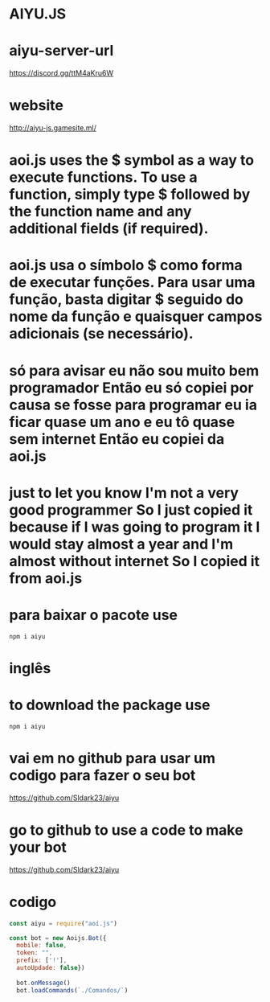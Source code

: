 <h1>AIYU.JS</h1>

# aiyu-server-url

https://discord.gg/ttM4aKru6W

# website

http://aiyu-js.gamesite.ml/

# aoi.js uses the $ symbol as a way to execute functions. To use a function, simply type $ followed by the function name and any additional fields (if required).

# aoi.js usa o símbolo $ como forma de executar funções. Para usar uma função, basta digitar $ seguido do nome da função e quaisquer campos adicionais (se necessário).

# só para avisar eu não sou muito bem programador Então eu só copiei por causa se fosse para programar eu ia ficar quase um ano e eu tô quase sem internet Então eu copiei da aoi.js

# just to let you know I'm not a very good programmer So I just copied it because if I was going to program it I would stay almost a year and I'm almost without internet So I copied it from aoi.js

# para baixar o pacote use 
```
npm i aiyu
```
# inglês
# to download the package use
```
npm i aiyu
```

# vai em no github para usar um codigo para fazer o seu bot

https://github.com/Sldark23/aiyu

# go to github to use a code to make your bot

https://github.com/Sldark23/aiyu

# codigo

```js
const aiyu = require("aoi.js")

const bot = new Aoijs.Bot({
  mobile: false,
  token: "",
  prefix: ['!'],
  autoUpdade: false})
  
  bot.onMessage()
  bot.loadCommands(`./Comandos/`)
```

